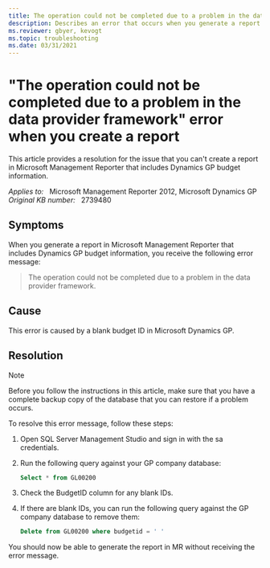 ```yaml
---
title: The operation could not be completed due to a problem in the data provider framework error when creating a report
description: Describes an error that occurs when you generate a report in Management Reporter that includes budget information from Microsoft Dynamics GP. Provides a resolution.
ms.reviewer: gbyer, kevogt
ms.topic: troubleshooting
ms.date: 03/31/2021
---
```

# "The operation could not be completed due to a problem in the data provider framework" error when you create a report

This article provides a resolution for the issue that you can't create a report in Microsoft Management Reporter that includes Dynamics GP budget information.

_Applies to:_ &nbsp; Microsoft Management Reporter 2012, Microsoft Dynamics GP  
_Original KB number:_ &nbsp; 2739480

## Symptoms

When you generate a report in Microsoft Management Reporter that includes Dynamics GP budget information, you receive the following error message:

> The operation could not be completed due to a problem in the data provider framework.

## Cause

This error is caused by a blank budget ID in Microsoft Dynamics GP.

## Resolution

> [!NOTE]
> Before you follow the instructions in this article, make sure that you have a complete backup copy of the database that you can restore if a problem occurs.

To resolve this error message, follow these steps:

1. Open SQL Server Management Studio and sign in with the sa credentials.
2. Run the following query against your GP company database:

    ```sql
    Select * from GL00200
    ```

3. Check the BudgetID column for any blank IDs.
4. If there are blank IDs, you can run the following query against the GP company database to remove them:

    ```sql
    Delete from GL00200 where budgetid = ' '
    ```

You should now be able to generate the report in MR without receiving the error message.
